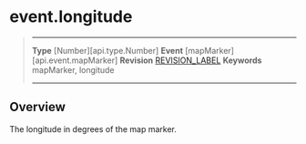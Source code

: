 
# event.longitude

> --------------------- ------------------------------------------------------------------------------------------
> __Type__              [Number][api.type.Number]
> __Event__             [mapMarker][api.event.mapMarker]
> __Revision__          [REVISION_LABEL](REVISION_URL)
> __Keywords__          mapMarker, longitude
> --------------------- ------------------------------------------------------------------------------------------

## Overview

The longitude in degrees of the map marker.
